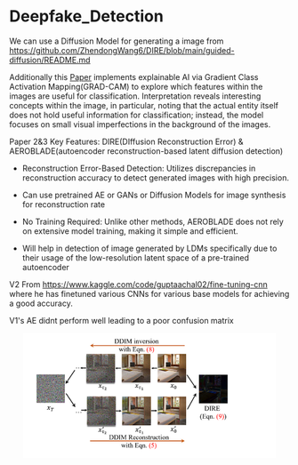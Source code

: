 # Deepfake_Detection

We can use a Diffusion Model for generating a image from https://github.com/ZhendongWang6/DIRE/blob/main/guided-diffusion/README.md



Additionally this [Paper](https://paperswithcode.com/paper/cifake-image-classification-and-explainable) implements explainable AI via Gradient Class Activation Mapping(GRAD-CAM) to explore which features within the images are useful for classification. Interpretation reveals interesting concepts within the image, in particular, noting that the actual entity itself does not hold useful information for classification; instead, the model focuses on small visual imperfections in the background of the images.

Paper 2&3 Key Features: DIRE(DIffusion Reconstruction Error) & AEROBLADE(autoencoder reconstruction-based latent diffusion detection)

- Reconstruction Error-Based Detection: Utilizes discrepancies in reconstruction accuracy to detect generated images with high precision.

- Can use pretrained AE or GANs or Diffusion Models for image synthesis for reconstruction rate

- No Training Required: Unlike other methods, AEROBLADE does not rely on extensive model training, making it simple and efficient.

- Will help in detection of image generated by LDMs specifically due to their usage of  the low-resolution latent space of a pre-trained autoencoder

V2 From https://www.kaggle.com/code/guptaachal02/fine-tuning-cnn where he has finetuned various CNNs for various base models for achieving a good accuracy.

V1's AE didnt perform well leading to a poor confusion matrix

<p align="center">
  <img src="image.png" alt="V1 Confusion Matrix" width="90%" />
</p>
